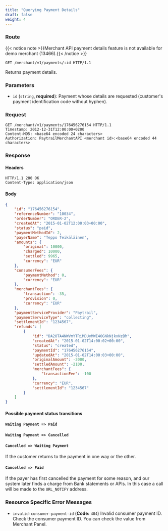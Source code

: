 ```yaml
---
title: "Querying Payment Details"
draft: false
weight: 4
---
```


### Route

{{< notice note >}}Merchant API payment details feature is not available for demo merchant (13466).{{< /notice >}}

```http
GET /merchant/v1/payments/:id HTTP/1.1
```

Returns payment details.

### Parameters

- `id` (`string`, **required**): Payment whose details are requested (customer's payment identification code without hyphen).

### Request

```http
GET /merchant/v1/payments/176456276154 HTTP/1.1
Timestamp: 2012-12-31T12:00:00+0200
Content-MD5: <base64 encoded 24 characters>
Authorization: PaytrailMerchantAPI <merchant id>:<base64 encoded 44 characters>
```

### Response

#### Headers

```http
HTTP/1.1 200 OK
Content-Type: application/json
```

#### Body

```json
{
    "id": "176456276154",
    "referenceNumber": "10034",
    "orderNumber": "ORDER-2",
    "createdAt": "2015-01-02T12:00:03+00:00",
    "status": "paid",
    "paymentMethodId": 2,
    "payerName": "Teppo Teikäläinen",
    "amounts": {
        "original": 10000,
        "charged": 10000,
        "settled": 9965,
        "currency": "EUR"
    },
    "consumerFees": {
        "paymentMethod": 0,
        "currency": "EUR"
    },
    "merchantFees": {
        "transaction": -35,
        "provision": 0,
        "currency": "EUR"
    },
    "paymentServiceProvider": "Paytrail",
    "paymentServiceType": "collecting",
    "settlementId": "1234567",
    "refunds": [
        {
            "id": "DA2OTA4NWVmYTRiMDUyMWI4OGNkNjkxNzBh",
            "createdAt": "2015-01-02T14:00:02+00:00",
            "status": "created",
            "paymentId": "176456276154",
            "updatedAt": "2015-01-02T14:00:03+00:00",
            "originalAmount": -2000,
            "settledAmount": -2100,
            "merchantFees": {
                "transactionFee": -100
            },
            "currency": "EUR",
            "settlementId": "1234567"
        }
    ]
}
```

#### Possible payment status transitions

#### `Waiting Payment => Paid`

#### `Waiting Payment => Cancelled`

#### `Cancelled => Waiting Payment`
If the customer returns to the payment in one way or the other.

#### `Cancelled => Paid`
If the payer has first cancelled the payment for some reason, and our system later finds a charge from Bank statements or APIs. In this case a call will be made to the `URL_NOTIFY` address.

### Resource Specific Error Messages

- `invalid-consumer-payment-id` (**Code:** `404`) Invalid consumer payment ID. Check the consumer payment ID. You can check the value from Merchant Panel.
